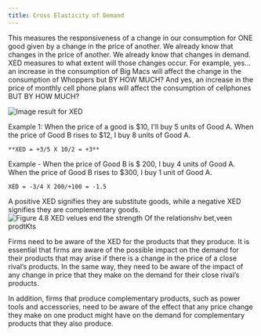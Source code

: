 ```yaml
---
title: Cross Elasticity of Demand
---
```

This measures the responsiveness of a change in our consumption for ONE good given by a change in the price of another. We already know that changes in the price of another. We already know that changes in demand. XED measures to what extent will those changes occur. For example, yes…an increase in the consumption of Big Macs will affect the change in the consumption of Whoppers but BY HOW MUCH? And yes, an increase in the price of monthly cell phone plans will affect the consumption of cellphones BUT BY HOW MUCH? 

![Image result for XED](https://lh7-us.googleusercontent.com/BM_QODSQiItTHQtCTh42mWLsSs3NNT0mtTPOn07FIoi0qbBJUzAK-owCoowXmZqV5rG9sfvRgD3YXblYpv4ijk9dld76iC7dO8hgjMLL61iNuAoUl6Z4gk0gcfAlTI0rNYNu3pSNf2n3w6LAqTyepA)

Example 1: When the price of a good is $10, I'll buy 5 units of Good A. When the price of Good B rises to $12, I buy 8 units of Good A. 
```
**XED = +3/5 X 10/2 = +3**
```

Example - When the price of Good B is $ 200, I buy 4 units of Good A. When the price of Good B rises to $300, I buy 1 unit of Good A. 
```
XED = -3/4 X 200/+100 = -1.5 
```

A positive XED signifies they are substitute goods, while a negative XED signifies they are complementary goods. 
![Figure 4.8 XED velues end the strength Of the relationshv bet,veen prodtKts](https://lh7-us.googleusercontent.com/r35TEeOjcAgpMfBN9bjh0PpnPTJVC-9U6QN8e9NDlU3tc9A-uDA3gTAY3ARAO_s-zQkCduxuaHAXwuu4RWDq-mS2H6R5BiPNjrdq98tVtoQ-hjonSLju5xKr5CDHVLMyriI-5Hz7ZUzmqz7Skz3-tw)

Firms need to be aware of the XED for the products that they produce. It is essential that firms are aware of the possible impact on the demand for their products that may arise if there is a change in the price of a close rival’s products. In the same way, they need to be aware of the impact of any change in price that they make on the demand for their close rival’s products. 

In addition, firms that produce complementary products, such as power tools and accessories, need to be aware of the effect that any price change they make on one product might have on the demand for complementary products that they also produce. 

